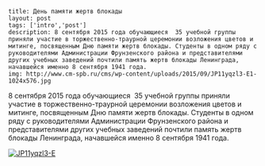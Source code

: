```
title: День памяти жертв блокады
layout: post
tags: ['intro','post']
description: 8 сентября 2015 года обучающиеся  35 учебной группы приняли участие в торжественно-траурной церемонии возложения цветов и митинге, посвященным Дню памяти жертв блокады. Студенты в одном ряду с руководителями Администрации Фрунзенского района и представителями других учебных заведений почтили память жертв блокады Ленинграда, начавшейся именно 8 сентября 1941 года.
img: http://www.cm-spb.ru/cms/wp-content/uploads/2015/09/JP11yqzl3-E1-1024x576.jpg
```



8 сентября 2015 года обучающиеся  35 учебной группы приняли участие в торжественно-траурной церемонии возложения цветов и митинге, посвященным Дню памяти жертв блокады. Студенты в одном ряду с руководителями Администрации Фрунзенского района и представителями других учебных заведений почтили память жертв блокады Ленинграда, начавшейся именно 8 сентября 1941 года.

[![JP11yqzl3-E](http://www.cm-spb.ru/cms/wp-content/uploads/2015/09/JP11yqzl3-E1-1024x576.jpg)](http://www.cm-spb.ru/cms/wp-content/uploads/2015/09/JP11yqzl3-E1.jpg)
